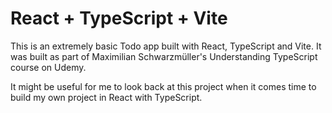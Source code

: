 # React + TypeScript + Vite

This is an extremely basic Todo app built with React, TypeScript and Vite. It was built as part of Maximilian Schwarzmüller's Understanding TypeScript course on Udemy.

It might be useful for me to look back at this project when it comes time to build my own project in React with TypeScript.
